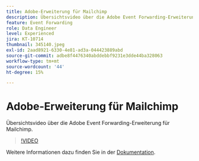 ```yaml
---
title: Adobe-Erweiterung für Mailchimp
description: Übersichtsvideo über die Adobe Event Forwarding-Erweiterung für Mailchimp.
feature: Event Forwarding
role: Data Engineer
level: Experienced
jira: KT-10714
thumbnail: 345140.jpeg
exl-id: 2aad8921-6330-4e81-ad3a-044423889abd
source-git-commit: adbe8f4476340abddebbf9231e3dde44ba328063
workflow-type: tm+mt
source-wordcount: '44'
ht-degree: 15%

---
```


# Adobe-Erweiterung für Mailchimp

Übersichtsvideo über die Adobe Event Forwarding-Erweiterung für Mailchimp.

>[!VIDEO](https://video.tv.adobe.com/v/345140/?quality=12&learn=on)

Weitere Informationen dazu finden Sie in der [Dokumentation](https://experienceleague.adobe.com/docs/experience-platform/tags/extensions/adobe/mailchimp-edge/overview.html).
